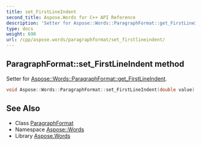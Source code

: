 ```yaml
---
title: set_FirstLineIndent
second_title: Aspose.Words for C++ API Reference
description: 'Setter for Aspose::Words::ParagraphFormat::get_FirstLineIndent.'
type: docs
weight: 690
url: /cpp/aspose.words/paragraphformat/set_firstlineindent/
---
```

## ParagraphFormat::set_FirstLineIndent method


Setter for [Aspose::Words::ParagraphFormat::get_FirstLineIndent](../get_firstlineindent/).

```cpp
void Aspose::Words::ParagraphFormat::set_FirstLineIndent(double value)
```

## See Also

* Class [ParagraphFormat](../)
* Namespace [Aspose::Words](../../)
* Library [Aspose.Words](../../../)
